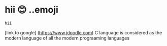 # hii :blush: ..emoji
```
hii 
```
[link to google] (https://www.jdoodle.com)
C language is considered as the modern language of all the modern prograaming languages
